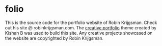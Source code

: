 # folio

This is the source code for the portfolio website of Robin Krijgsman. Check out his site @ robinkrijgsman.com. The [creative portfolio](https://themes.gohugo.io/hugo-creative-portfolio-theme/) theme created by Kishan B was used to build this site. Any creative projects showcased on the website are copyrighted by Robin Krijgsman.